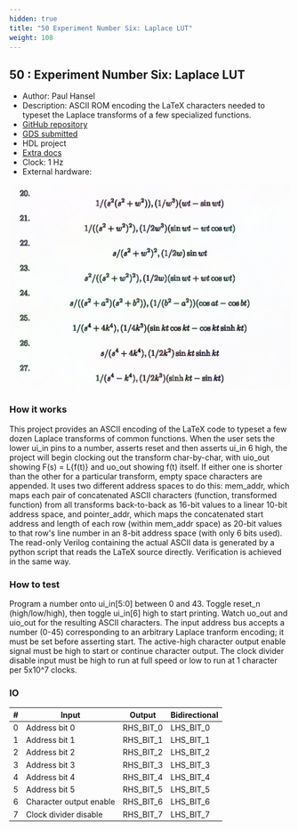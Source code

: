 ```yaml
---
hidden: true
title: "50 Experiment Number Six: Laplace LUT"
weight: 108
---
```


## 50 : Experiment Number Six: Laplace LUT

* Author: Paul Hansel
* Description: ASCII ROM encoding the LaTeX characters needed to typeset the Laplace transforms of a few specialized functions.
* [GitHub repository](https://github.com/phansel/tt04-experiment-number-six)
* [GDS submitted](https://github.com/phansel/tt04-experiment-number-six/actions/runs/6080005203)
* HDL project
* [Extra docs]()
* Clock: 1 Hz
* External hardware: 

![picture](images/picture.jpg)

### How it works

This project provides an ASCII encoding of the LaTeX code to typeset a few dozen Laplace transforms of common functions. When the user sets the lower ui_in pins to a number, asserts reset and then asserts ui_in 6 high, the project will begin clocking out the transform char-by-char, with uio_out showing F(s) = L{f(t)} and uo_out showing f(t) itself. If either one is shorter than the other for a particular transform, empty space characters are appended. It uses two different address spaces to do this: mem_addr, which maps each pair of concatenated ASCII characters (function, transformed function) from all transforms back-to-back as 16-bit values to a linear 10-bit address space, and pointer_addr, which maps the concatenated start address and length of each row (within mem_addr space) as 20-bit values to that row's line number in an 8-bit address space (with only 6 bits used). The read-only Verilog containing the actual ASCII data is generated by a python script that reads the LaTeX source directly. Verification is achieved in the same way.


### How to test

Program a number onto ui_in[5:0] between 0 and 43. Toggle reset_n (high/low/high), then toggle ui_in[6] high to start printing. Watch uo_out and uio_out for the resulting ASCII characters. The input address bus accepts a number (0-45) corresponding to an arbitrary Laplace tranform encoding; it must be set before asserting start. The active-high character output enable signal must be high to start or continue character output. The clock divider disable input must be high to run at full speed or low to run at 1 character per 5x10^7 clocks.


### IO

| # | Input        | Output       | Bidirectional      |
|---|--------------|--------------| -------------------|
| 0 | Address bit 0  | RHS_BIT_0 | LHS_BIT_0 |
| 1 | Address bit 1  | RHS_BIT_1 | LHS_BIT_1 |
| 2 | Address bit 2  | RHS_BIT_2 | LHS_BIT_2 |
| 3 | Address bit 3  | RHS_BIT_3 | LHS_BIT_3 |
| 4 | Address bit 4  | RHS_BIT_4 | LHS_BIT_4 |
| 5 | Address bit 5  | RHS_BIT_5 | LHS_BIT_5 |
| 6 | Character output enable  | RHS_BIT_6 | LHS_BIT_6 |
| 7 | Clock divider disable  | RHS_BIT_7 | LHS_BIT_7 |
